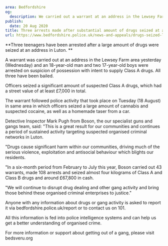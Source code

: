 ```yaml
area: Bedfordshire
og:
  description: We carried out a warrant at an address in the Lewsey Farm area yesterday (Wednesday) and an 18-year-old man and two 17-year-old boys were arrested on suspicion of possession with intent to supply Class A drugs.
publish:
  date: 20 Aug 2020
title: Three arrests made after substantial amount of drugs seized at a house in Luton
url: https://www.bedfordshire.police.uk/news-and-appeals/drugs-seized-luton-aug20
```

**Three teenagers have been arrested after a large amount of drugs were seized at an address in Luton. **

A warrant was carried out at an address in the Lewsey Farm area yesterday (Wednesday) and an 18-year-old man and two 17-year-old boys were arrested on suspicion of possession with intent to supply Class A drugs. All three have been bailed.

Officers seized a significant amount of suspected Class A drugs, which had a street value of at least £7,000 in total.

The warrant followed police activity that took place on Tuesday (18 August) in same area in which officers seized a large amount of cannabis and suspected cocaine, as well as a homemade taser from a car.

Detective Inspector Mark Pugh from Boson, the our specialist guns and gangs team, said: "This is a great result for our communities and continues a period of sustained activity targeting suspected organised criminal networks in Luton.

"Drugs cause significant harm within our communities, driving much of the serious violence, exploitation and antisocial behaviour which blights our residents.

"In a six-month period from February to July this year, Boson carried out 43 warrants, made 108 arrests and seized almost four kilograms of Class A and Class B drugs and around £67,800 in cash.

"We will continue to disrupt drug dealing and other gang activity and bring those behind these organised criminal enterprises to justice."

Anyone with any information about drugs or gang activity is asked to report it via bedfordshire.police.uk/report or to contact us on 101.

All this information is fed into police intelligence systems and can help us get a better understanding of organised crime.

For more information or support about getting out of a gang, please visit bedsveru.org
